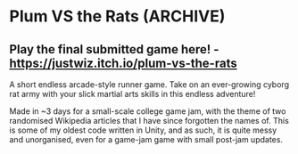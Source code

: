 # Plum VS the Rats (ARCHIVE)

## Play the final submitted game here! - https://justwiz.itch.io/plum-vs-the-rats

A short endless arcade-style runner game. Take on an ever-growing cyborg rat army with your slick martial arts skills in this endless adventure! 

Made in ~3 days for a small-scale college game jam, with the theme of two randomised Wikipedia articles that I have since forgotten the names of. This is some of my oldest code written in Unity, and as such, it is quite messy and unorganised, even for a game-jam game with small post-jam updates.
